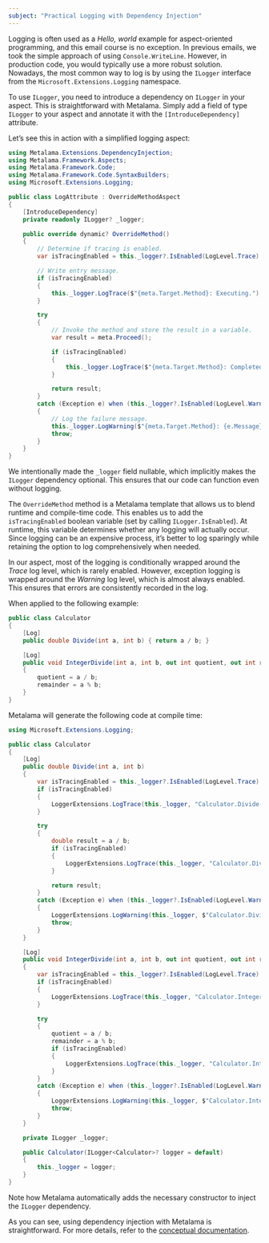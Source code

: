 ```yaml
---
subject: "Practical Logging with Dependency Injection"
---
```


Logging is often used as a _Hello, world_ example for aspect-oriented programming, and this email course is no exception. In previous emails, we took the simple approach of using `Console.WriteLine`. However, in production code, you would typically use a more robust solution. Nowadays, the most common way to log is by using the `ILogger` interface from the `Microsoft.Extensions.Logging` namespace.

To use `ILogger`, you need to introduce a dependency on `ILogger` in your aspect. This is straightforward with Metalama. Simply add a field of type `ILogger` to your aspect and annotate it with the `[IntroduceDependency]` attribute.

Let’s see this in action with a simplified logging aspect:

```c#
using Metalama.Extensions.DependencyInjection;
using Metalama.Framework.Aspects;
using Metalama.Framework.Code;
using Metalama.Framework.Code.SyntaxBuilders;
using Microsoft.Extensions.Logging;

public class LogAttribute : OverrideMethodAspect
{
    [IntroduceDependency]
    private readonly ILogger? _logger;

    public override dynamic? OverrideMethod()
    {
        // Determine if tracing is enabled.
        var isTracingEnabled = this._logger?.IsEnabled(LogLevel.Trace) == true;

        // Write entry message.
        if (isTracingEnabled)
        {
            this._logger.LogTrace($"{meta.Target.Method}: Executing.");
        }

        try
        {
            // Invoke the method and store the result in a variable.
            var result = meta.Proceed();

            if (isTracingEnabled)
            {
                this._logger.LogTrace($"{meta.Target.Method}: Completed.");
            }

            return result;
        }
        catch (Exception e) when (this._logger?.IsEnabled(LogLevel.Warning) == true)
        {
            // Log the failure message.
            this._logger.LogWarning($"{meta.Target.Method}: {e.Message}.");
            throw;
        }
    }
}
```

We intentionally made the `_logger` field nullable, which implicitly makes the `ILogger` dependency optional. This ensures that our code can function even without logging.

The `OverrideMethod` method is a Metalama template that allows us to blend runtime and compile-time code. This enables us to add the `isTracingEnabled` boolean variable (set by calling `ILogger.IsEnabled`). At runtime, this variable determines whether any logging will actually occur. Since logging can be an expensive process, it’s better to log sparingly while retaining the option to log comprehensively when needed.

In our aspect, most of the logging is conditionally wrapped around the _Trace_ log level, which is rarely enabled. However, exception logging is wrapped around the _Warning_ log level, which is almost always enabled. This ensures that errors are consistently recorded in the log.

When applied to the following example:

```c#
public class Calculator
{
    [Log]
    public double Divide(int a, int b) { return a / b; }

    [Log]
    public void IntegerDivide(int a, int b, out int quotient, out int remainder)
    {
        quotient = a / b;
        remainder = a % b;
    }
}
```

Metalama will generate the following code at compile time:

```c#
using Microsoft.Extensions.Logging;

public class Calculator
{
    [Log]
    public double Divide(int a, int b)
    {
        var isTracingEnabled = this._logger?.IsEnabled(LogLevel.Trace) == true;
        if (isTracingEnabled)
        {
            LoggerExtensions.LogTrace(this._logger, "Calculator.Divide(int, int): Executing.");
        }

        try
        {
            double result = a / b;
            if (isTracingEnabled)
            {
                LoggerExtensions.LogTrace(this._logger, "Calculator.Divide(int, int): Completed.");
            }

            return result;
        }
        catch (Exception e) when (this._logger?.IsEnabled(LogLevel.Warning) == true)
        {
            LoggerExtensions.LogWarning(this._logger, $"Calculator.Divide(int, int): {e.Message}.");
            throw;
        }
    }

    [Log]
    public void IntegerDivide(int a, int b, out int quotient, out int remainder)
    {
        var isTracingEnabled = this._logger?.IsEnabled(LogLevel.Trace) == true;
        if (isTracingEnabled)
        {
            LoggerExtensions.LogTrace(this._logger, "Calculator.IntegerDivide(int, int, out int, out int): Executing.");
        }

        try
        {
            quotient = a / b;
            remainder = a % b;
            if (isTracingEnabled)
            {
                LoggerExtensions.LogTrace(this._logger, "Calculator.IntegerDivide(int, int, out int, out int): Completed.");
            }
        }
        catch (Exception e) when (this._logger?.IsEnabled(LogLevel.Warning) == true)
        {
            LoggerExtensions.LogWarning(this._logger, $"Calculator.IntegerDivide(int, int, out int, out int): {e.Message}.");
            throw;
        }
    }

    private ILogger _logger;

    public Calculator(ILogger<Calculator>? logger = default)
    {
        this._logger = logger;
    }
}
```

Note how Metalama automatically adds the necessary constructor to inject the `ILogger` dependency.

As you can see, using dependency injection with Metalama is straightforward. For more details, refer to the [conceptual documentation](https://doc.metalama.net/conceptual/aspects/dependency-injection).

